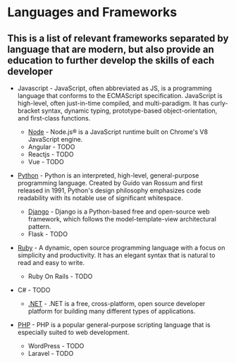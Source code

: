 # Languages and Frameworks

## This is a list of relevant frameworks separated by language that are modern, but also provide an education to further develop the skills of each developer

* Javascript - JavaScript, often abbreviated as JS, is a programming language that conforms to the ECMAScript specification. JavaScript is high-level, often just-in-time compiled, and multi-paradigm. It has curly-bracket syntax, dynamic typing, prototype-based object-orientation, and first-class functions.
  - [Node](node/README.md) - Node.js® is a JavaScript runtime built on Chrome's V8 JavaScript engine.
  - Angular - TODO
  - Reactjs - TODO
  - Vue - TODO

* [Python](python/README.md) - Python is an interpreted, high-level, general-purpose programming language. Created by Guido van Rossum and first released in 1991, Python's design philosophy emphasizes code readability with its notable use of significant whitespace.
  - [Django](django/README.md) - Django is a Python-based free and open-source web framework, which follows the model-template-view architectural pattern.
  - Flask - TODO
  
* [Ruby](ruby/README.md) - A dynamic, open source programming language with a focus on simplicity and productivity. It has an elegant syntax that is natural to read and easy to write. 
  - Ruby On Rails - TODO
* C# - TODO
  - [.NET](dotnet/README.md) - .NET is a free, cross-platform, open source developer platform for building many different types of applications.
* [PHP](php/README.md) - PHP is a popular general-purpose scripting language that is especially suited to web development.
  - WordPress - TODO
  - Laravel - TODO
